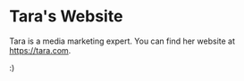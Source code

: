 # Tara's Website

Tara is a media marketing expert. You can find her website at https://tara.com.

:)

